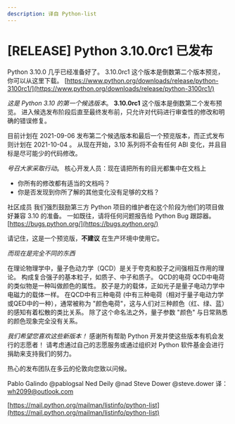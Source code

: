 ```yaml
---
description: 译自 Python-list
---
```


# \[RELEASE\] Python 3.10.0rc1 已发布

Python 3.10.0 几乎已经准备好了。 3.10.0rc1 这个版本是倒数第二个版本预览，你可以从这里下载。 [https://www.python.org/downloads/release/python-3100rc1/](https://www.python.org/downloads/release/python-3100rc1/)

_这是 Python 3.10 的第一个候选版本_。 **3.10.0rc1** 这个版本是倒数第二个发布预览。 进入候选发布阶段后直至最终发布前，只允许对代码进行审查性的修改和明确的错误修复。

目前计划在 2021-09-06 发布第二个候选版本和最后一个预览版本，而正式发布则计划在 2021-10-04 。 从现在开始，3.10 系列将不会有任何 ABI 变化，并且目标是尽可能少的代码修改。

_号召大家采取行动_。 核心开发人员：现在请把所有的目光都集中在文档上

* 你所有的修改都有适当的文档吗？
* 你是否发现到你所了解的其他变化没有足够的文档？

社区成员 我们强烈鼓励第三方 Python 项目的维护者在这个阶段为他们的项目做好兼容 3.10 的准备。 一如既往，请将任何问题报告给 Python Bug 跟踪器。 [https://bugs.python.org/](https://bugs.python.org/)

请记住，这是一个预览版，**不建议** 在生产环境中使用它。

_而现在是完全不同的东西_

在理论物理学中，量子色动力学（QCD）是关于夸克和胶子之间强相互作用的理论。 构成复合强子的基本粒子，如质子、中子和质子。 QCD的电荷 QCD中电荷的类似物是一种叫做颜色的属性。 胶子是力的载体，正如光子是量子电动力学中电磁力的载体一样。 在QCD中有三种电荷 \(中有三种电荷（相对于量子电动力学或QED中的一种），通常被称为 "颜色电荷"，这与人们对三种颜色（红、绿、蓝）的感知有着松散的类比关系。 除了这个命名法之外，量子参数 "颜色" 与日常熟悉的颜色现象完全没有关系。

_我们希望您喜欢这些新版本！_ 感谢所有帮助 Python 开发并使这些版本有机会发行的志愿者！ 请考虑通过自己的志愿服务或通过组织对 Python 软件基金会进行捐助来支持我们的努力。

热心的发布团队在多云的伦敦向您致以问候。

Pablo Galindo @pablogsal Ned Deily @nad Steve Dower @steve.dower 译：wh2099@outlook.com

[https://mail.python.org/mailman/listinfo/python-list](https://mail.python.org/mailman/listinfo/python-list)


